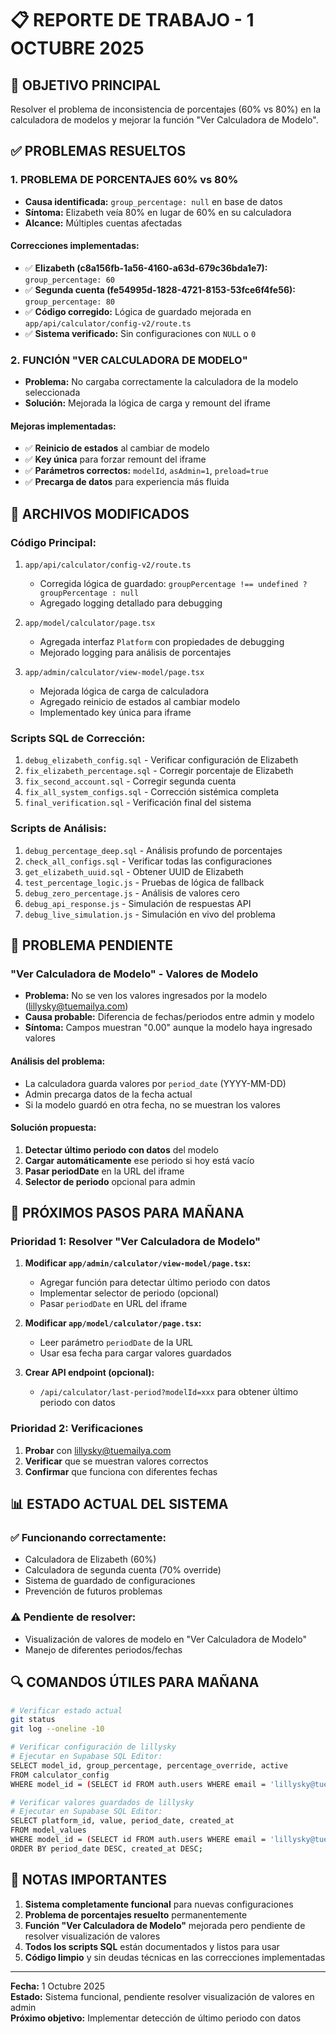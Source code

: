 # 📋 REPORTE DE TRABAJO - 1 OCTUBRE 2025

## 🎯 **OBJETIVO PRINCIPAL**
Resolver el problema de inconsistencia de porcentajes (60% vs 80%) en la calculadora de modelos y mejorar la función "Ver Calculadora de Modelo".

## ✅ **PROBLEMAS RESUELTOS**

### 1. **PROBLEMA DE PORCENTAJES 60% vs 80%**
- **Causa identificada:** `group_percentage: null` en base de datos
- **Síntoma:** Elizabeth veía 80% en lugar de 60% en su calculadora
- **Alcance:** Múltiples cuentas afectadas

#### **Correcciones implementadas:**
- ✅ **Elizabeth (c8a156fb-1a56-4160-a63d-679c36bda1e7):** `group_percentage: 60`
- ✅ **Segunda cuenta (fe54995d-1828-4721-8153-53fce6f4fe56):** `group_percentage: 80`
- ✅ **Código corregido:** Lógica de guardado mejorada en `app/api/calculator/config-v2/route.ts`
- ✅ **Sistema verificado:** Sin configuraciones con `NULL` o `0`

### 2. **FUNCIÓN "VER CALCULADORA DE MODELO"**
- **Problema:** No cargaba correctamente la calculadora de la modelo seleccionada
- **Solución:** Mejorada la lógica de carga y remount del iframe

#### **Mejoras implementadas:**
- ✅ **Reinicio de estados** al cambiar de modelo
- ✅ **Key única** para forzar remount del iframe
- ✅ **Parámetros correctos:** `modelId`, `asAdmin=1`, `preload=true`
- ✅ **Precarga de datos** para experiencia más fluida

## 🔧 **ARCHIVOS MODIFICADOS**

### **Código Principal:**
1. `app/api/calculator/config-v2/route.ts`
   - Corregida lógica de guardado: `groupPercentage !== undefined ? groupPercentage : null`
   - Agregado logging detallado para debugging

2. `app/model/calculator/page.tsx`
   - Agregada interfaz `Platform` con propiedades de debugging
   - Mejorado logging para análisis de porcentajes

3. `app/admin/calculator/view-model/page.tsx`
   - Mejorada lógica de carga de calculadora
   - Agregado reinicio de estados al cambiar modelo
   - Implementado key única para iframe

### **Scripts SQL de Corrección:**
1. `debug_elizabeth_config.sql` - Verificar configuración de Elizabeth
2. `fix_elizabeth_percentage.sql` - Corregir porcentaje de Elizabeth
3. `fix_second_account.sql` - Corregir segunda cuenta
4. `fix_all_system_configs.sql` - Corrección sistémica completa
5. `final_verification.sql` - Verificación final del sistema

### **Scripts de Análisis:**
1. `debug_percentage_deep.sql` - Análisis profundo de porcentajes
2. `check_all_configs.sql` - Verificar todas las configuraciones
3. `get_elizabeth_uuid.sql` - Obtener UUID de Elizabeth
4. `test_percentage_logic.js` - Pruebas de lógica de fallback
5. `debug_zero_percentage.js` - Análisis de valores cero
6. `debug_api_response.js` - Simulación de respuestas API
7. `debug_live_simulation.js` - Simulación en vivo del problema

## 🎯 **PROBLEMA PENDIENTE**

### **"Ver Calculadora de Modelo" - Valores de Modelo**
- **Problema:** No se ven los valores ingresados por la modelo (lillysky@tuemailya.com)
- **Causa probable:** Diferencia de fechas/periodos entre admin y modelo
- **Síntoma:** Campos muestran "0.00" aunque la modelo haya ingresado valores

#### **Análisis del problema:**
- La calculadora guarda valores por `period_date` (YYYY-MM-DD)
- Admin precarga datos de la fecha actual
- Si la modelo guardó en otra fecha, no se muestran los valores

#### **Solución propuesta:**
1. **Detectar último periodo con datos** del modelo
2. **Cargar automáticamente** ese periodo si hoy está vacío
3. **Pasar periodDate** en la URL del iframe
4. **Selector de periodo** opcional para admin

## 🚀 **PRÓXIMOS PASOS PARA MAÑANA**

### **Prioridad 1: Resolver "Ver Calculadora de Modelo"**
1. **Modificar `app/admin/calculator/view-model/page.tsx`:**
   - Agregar función para detectar último periodo con datos
   - Implementar selector de periodo (opcional)
   - Pasar `periodDate` en URL del iframe

2. **Modificar `app/model/calculator/page.tsx`:**
   - Leer parámetro `periodDate` de la URL
   - Usar esa fecha para cargar valores guardados

3. **Crear API endpoint (opcional):**
   - `/api/calculator/last-period?modelId=xxx` para obtener último periodo con datos

### **Prioridad 2: Verificaciones**
1. **Probar** con lillysky@tuemailya.com
2. **Verificar** que se muestran valores correctos
3. **Confirmar** que funciona con diferentes fechas

## 📊 **ESTADO ACTUAL DEL SISTEMA**

### **✅ Funcionando correctamente:**
- Calculadora de Elizabeth (60%)
- Calculadora de segunda cuenta (70% override)
- Sistema de guardado de configuraciones
- Prevención de futuros problemas

### **⚠️ Pendiente de resolver:**
- Visualización de valores de modelo en "Ver Calculadora de Modelo"
- Manejo de diferentes periodos/fechas

## 🔍 **COMANDOS ÚTILES PARA MAÑANA**

```bash
# Verificar estado actual
git status
git log --oneline -10

# Verificar configuración de lillysky
# Ejecutar en Supabase SQL Editor:
SELECT model_id, group_percentage, percentage_override, active 
FROM calculator_config 
WHERE model_id = (SELECT id FROM auth.users WHERE email = 'lillysky@tuemailya.com');

# Verificar valores guardados de lillysky
# Ejecutar en Supabase SQL Editor:
SELECT platform_id, value, period_date, created_at 
FROM model_values 
WHERE model_id = (SELECT id FROM auth.users WHERE email = 'lillysky@tuemailya.com')
ORDER BY period_date DESC, created_at DESC;
```

## 📝 **NOTAS IMPORTANTES**

1. **Sistema completamente funcional** para nuevas configuraciones
2. **Problema de porcentajes resuelto** permanentemente
3. **Función "Ver Calculadora de Modelo"** mejorada pero pendiente de resolver visualización de valores
4. **Todos los scripts SQL** están documentados y listos para usar
5. **Código limpio** y sin deudas técnicas en las correcciones implementadas

---
**Fecha:** 1 Octubre 2025  
**Estado:** Sistema funcional, pendiente resolver visualización de valores en admin  
**Próximo objetivo:** Implementar detección de último periodo con datos
